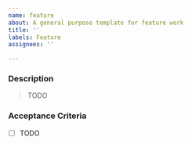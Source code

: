 ```yaml
---
name: feature
about: A general purpose template for feature work
title: ''
labels: Feature
assignees: ''

---
```


### Description

> TODO

### Acceptance Criteria 

- [ ] TODO
